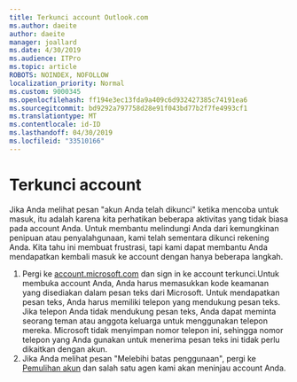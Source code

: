 ```yaml
---
title: Terkunci account Outlook.com
ms.author: daeite
author: daeite
manager: joallard
ms.date: 4/30/2019
ms.audience: ITPro
ms.topic: article
ROBOTS: NOINDEX, NOFOLLOW
localization_priority: Normal
ms.custom: 9000345
ms.openlocfilehash: ff194e3ec13fda9a409c6d932427385c74191ea6
ms.sourcegitcommit: bd9292a797758d28e91f043bd77b2f7fe4993cf1
ms.translationtype: MT
ms.contentlocale: id-ID
ms.lasthandoff: 04/30/2019
ms.locfileid: "33510166"
---
```

# <a name="account-locked"></a>Terkunci account

Jika Anda melihat pesan "akun Anda telah dikunci" ketika mencoba untuk masuk, itu adalah karena kita perhatikan beberapa aktivitas yang tidak biasa pada account Anda. Untuk membantu melindungi Anda dari kemungkinan penipuan atau penyalahgunaan, kami telah sementara dikunci rekening Anda. Kita tahu ini membuat frustrasi, tapi kami dapat membantu Anda mendapatkan kembali masuk ke account dengan hanya beberapa langkah.

1. Pergi ke [account.microsoft.com](https://go.microsoft.com/fwlink/?linkid=2090484) dan sign in ke account terkunci.Untuk membuka account Anda, Anda harus memasukkan kode keamanan yang disediakan dalam pesan teks dari Microsoft. Untuk mendapatkan pesan teks, Anda harus memiliki telepon yang mendukung pesan teks. Jika telepon Anda tidak mendukung pesan teks, Anda dapat meminta seorang teman atau anggota keluarga untuk menggunakan telepon mereka. Microsoft tidak menyimpan nomor telepon ini, sehingga nomor telepon yang Anda gunakan untuk menerima pesan teks ini tidak perlu dikaitkan dengan akun.
2. Jika Anda melihat pesan "Melebihi batas penggunaan", pergi ke [Pemulihan akun](https://go.microsoft.com/fwlink/?linkid=2090483) dan salah satu agen kami akan meninjau account Anda.